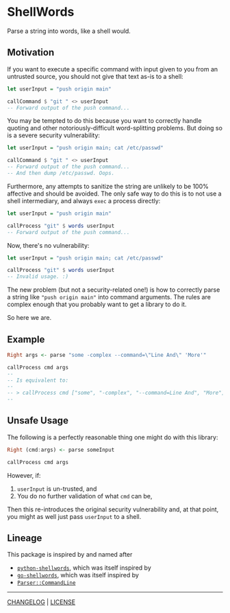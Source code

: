 # ShellWords

Parse a string into words, like a shell would.

## Motivation

If you want to execute a specific command with input given to you from an
untrusted source, you should not give that text as-is to a shell:

```hs
let userInput = "push origin main"

callCommand $ "git " <> userInput
-- Forward output of the push command...
```

You may be tempted to do this because you want to correctly handle quoting and
other notoriously-difficult word-splitting problems. But doing so is a severe
security vulnerability:

```hs
let userInput = "push origin main; cat /etc/passwd"

callCommand $ "git " <> userInput
-- Forward output of the push command...
-- And then dump /etc/passwd. Oops.
```

Furthermore, any attempts to sanitize the string are unlikely to be 100%
affective and should be avoided. The only safe way to do this is to not use a
shell intermediary, and always `exec` a process directly:

```hs
let userInput = "push origin main"

callProcess "git" $ words userInput
-- Forward output of the push command...
```

Now, there's no vulnerability:

```hs
let userInput = "push origin main; cat /etc/passwd"

callProcess "git" $ words userInput
-- Invalid usage. :)
```

The new problem (but not a security-related one!) is how to correctly parse a
string like `"push origin main"` into command arguments. The rules are complex
enough that you probably want to get a library to do it.

So here we are.

## Example

```hs
Right args <- parse "some -complex --command=\"Line And\" 'More'"

callProcess cmd args
--
-- Is equivalent to:
--
-- > callProcess cmd ["some", "-complex", "--command=Line And", "More"]
--
```

## Unsafe Usage

The following is a perfectly reasonable thing one might do with this library:

```hs
Right (cmd:args) <- parse someInput

callProcess cmd args
```

However, if:

1. `userInput` is un-trusted, and
1. You do no further validation of what `cmd` can be,

Then this re-introduces the original security vulnerability and, at that point,
you might as well just pass `userInput` to a shell.

## Lineage

This package is inspired by and named after

- [`python-shellwords`][python-shellwords], which was itself inspired by
- [`go-shellwords`][go-shellwords], which was itself inspired by
- [`Parser::CommandLine`][parser-commandline]

[python-shellwords]: https://github.com/mozillazg/python-shellwords
[go-shellwords]: https://github.com/mattn/go-shellwords
[parser-commandline]: https://github.com/Songmu/p5-Parse-CommandLine

---

[CHANGELOG](./CHANGELOG.md) | [LICENSE](./LICENSE)

